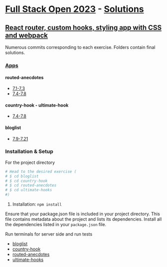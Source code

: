 # [Full Stack Open 2023](https://fullstackopen.com/en/) - [Solutions](https://github.com/z1skgr/FullOpenStack2023/tree/main/Part%207)

## [React router, custom hooks, styling app with CSS and webpack](https://fullstackopen.com/en/part7)
Numerous commits corresponding to each exercise. Folders contain final solutions.


### [Apps](https://github.com/z1skgr/FullOpenStack2023/tree/main/Part%207)
#### routed-anecdotes
* [7.1-7.3](https://fullstackopen.com/en/part7/react_router#exercises-7-1-7-3)
* [7.4-7.8](https://fullstackopen.com/en/part7/custom_hooks#exercises-7-4-7-8)

#### country-hook - ultimate-hook
* [7.4-7.8](https://fullstackopen.com/en/part7/custom_hooks#exercises-7-4-7-8)


#### bloglist
* [7.9-7.21](https://fullstackopen.com/en/part7/exercises_extending_the_bloglist#exercises-7-9-7-21)


###  Installation & Setup 

For the project directory

```bash
# Head to the desired exercise (
# $ cd bloglist 
# $ cd country-hook
# $ cd routed-anecdotes
# $ cd ultimate-hooks
#)

```

1. Installation: `npm install`

Ensure that your package.json file is included in your project directory. This file contains metadata about the project and lists its dependencies.
Install all the dependencies listed in your `package.json` file.

Run terminals for server side and run tests
* [bloglist](https://github.com/z1skgr/FullOpenStack2023/tree/main/Part%207/bloglist)
* [country-hook](https://github.com/z1skgr/FullOpenStack2023/tree/main/Part%207/country-hook)
* [routed-anecdotes](https://github.com/z1skgr/FullOpenStack2023/tree/main/Part%207/routed-anecdotes)
* [ultimate-hooks](https://github.com/z1skgr/FullOpenStack2023/tree/main/Part%207/ultimate-hooks)


